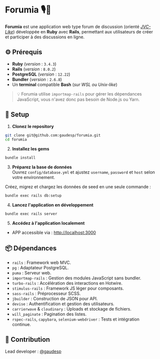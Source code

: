# Forumia 🎙️📝
**Forumia** est une application web type forum de discussion (orienté [*JVC-Like*](https://jvflux.fr/JV-like)) développée en **Ruby** avec **Rails**, permettant aux utilisateurs de créer et participer à des discussions en ligne.

## ⚙️ Prérequis
- **Ruby** (*version* : `3.4.3`)
- **Rails** (*version* : `8.0.2`)
- **PostgreSQL** (*version* : `12.22`)
- **Bundler** (*version* : `2.6.8`)
- Un **terminal** compatible **Bash** (*sur WSL ou Unix-like*)

> 💡 Forumia utilise `importmap-rails` pour gérer les dépendances JavaScript, vous n'avez donc pas besoin de Node.js ou Yarn.

## 🚀 Setup

1. **Clonez le repository**  
```bash
git clone git@github.com:gaudesp/forumia.git
cd forumia
```

2. **Installez les gems**  
```bash
bundle install
```

3. **Préparez la base de données**  
Ouvrez `config/database.yml` et ajustez `username`, `password` et `host` selon votre environnement.

Créez, migrez et chargez les données de seed en une seule commande :
```bash
bundle exec rails db:setup
```

4. **Lancez l'application en développement**  
```bash
bundle exec rails server
```

5. **Accédez à l'application localement**  
- APP accessible via : [http://localhost:3000](http://localhost:3000)

## 📦 Dépendances
- `rails` : Framework web MVC.
- `pg` : Adaptateur PostgreSQL.
- `puma` : Serveur web.
- `importmap-rails` : Gestion des modules JavaScript sans bundler.
- `turbo-rails` : Accélération des interactions en Hotwire.
- `stimulus-rails` : Framework JS léger pour composants.
- `sass-rails` : Préprocesseur SCSS.
- `jbuilder` : Construction de JSON pour API.
- `devise` : Authentification et gestion des utilisateurs.
- `carrierwave` & `cloudinary` : Uploads et stockage de fichiers.
- `will_paginate` : Pagination des listes.
- `rspec-rails`, `capybara`, `selenium-webdriver` : Tests et intégration continue.

## 🤝 Contribution
Lead developer : [@gaudesp](https://github.com/gaudesp)
